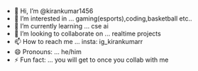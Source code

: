 - 👋 Hi, I’m @kirankumar1456
- 👀 I’m interested in ... gaming(esports),coding,basketball etc..
- 🌱 I’m currently learning ... cse ai
- 💞️ I’m looking to collaborate on ... realtime projects
- 📫 How to reach me ... insta: ig_kirankumarr
- 😄 Pronouns: ... he/him
- ⚡ Fun fact: ... you will get to once you collab with me 

<!---
kirankumar1456/kirankumar1456 is a ✨ special ✨ repository because its `README.md` (this file) appears on your GitHub profile.
You can click the Preview link to take a look at your changes.
--->
